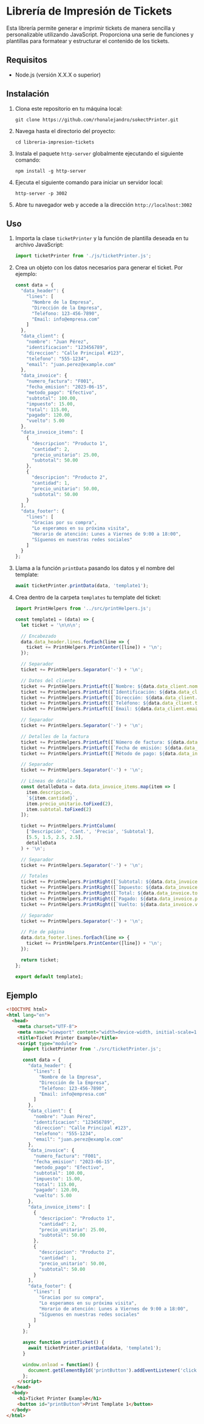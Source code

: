 # Librería de Impresión de Tickets

Esta librería permite generar e imprimir tickets de manera sencilla y personalizable utilizando JavaScript. Proporciona una serie de funciones y plantillas para formatear y estructurar el contenido de los tickets.

## Requisitos

- Node.js (versión X.X.X o superior)

## Instalación

1. Clona este repositorio en tu máquina local:

   ```
   git clone https://github.com/rhonalejandro/sokectPrinter.git
   ```

2. Navega hasta el directorio del proyecto:

   ```
   cd libreria-impresion-tickets
   ```

3. Instala el paquete `http-server` globalmente ejecutando el siguiente comando:

   ```
   npm install -g http-server
   ```

4. Ejecuta el siguiente comando para iniciar un servidor local:

   ```
   http-server -p 3002
   ```

5. Abre tu navegador web y accede a la dirección `http://localhost:3002`

## Uso

1. Importa la clase `ticketPrinter` y la función de plantilla deseada en tu archivo JavaScript:

   ```javascript
   import ticketPrinter from './js/ticketPrinter.js';
   ```

2. Crea un objeto con los datos necesarios para generar el ticket. Por ejemplo:

   ```javascript
   const data = {
     "data_header": {
       "lines": [
         "Nombre de la Empresa",
         "Dirección de la Empresa",
         "Teléfono: 123-456-7890",
         "Email: info@empresa.com"
       ]
     },
     "data_client": {
       "nombre": "Juan Pérez",
       "identificacion": "123456789",
       "direccion": "Calle Principal #123",
       "telefono": "555-1234",
       "email": "juan.perez@example.com"
     },
     "data_invoice": {
       "numero_factura": "F001",
       "fecha_emision": "2023-06-15",
       "metodo_pago": "Efectivo",
       "subtotal": 100.00,
       "impuesto": 15.00,
       "total": 115.00,
       "pagado": 120.00,
       "vuelto": 5.00
     },
     "data_invoice_items": [
       {
         "descripcion": "Producto 1",
         "cantidad": 2,
         "precio_unitario": 25.00,
         "subtotal": 50.00
       },
       {
         "descripcion": "Producto 2",
         "cantidad": 1,
         "precio_unitario": 50.00,
         "subtotal": 50.00
       }
     ],
     "data_footer": {
       "lines": [
         "Gracias por su compra",
         "Lo esperamos en su próxima visita",
         "Horario de atención: Lunes a Viernes de 9:00 a 18:00",
         "Síguenos en nuestras redes sociales"
       ]
     }
   };
   ```

3. Llama a la función `printData` pasando los datos y el nombre del template:

   ```javascript
   await ticketPrinter.printData(data, 'template1');
   ```

4. Crea dentro de la carpeta `templates` tu template del ticket:

   ```javascript
   import PrintHelpers from '../src/printHelpers.js';

   const template1 = (data) => {
     let ticket = '\n\n\n';

     // Encabezado
     data.data_header.lines.forEach(line => {
       ticket += PrintHelpers.PrintCenter([line]) + '\n';
     });

     // Separador
     ticket += PrintHelpers.Separator('-') + '\n';

     // Datos del cliente
     ticket += PrintHelpers.PrintLeft([`Nombre: ${data.data_client.nombre}`]);
     ticket += PrintHelpers.PrintLeft([`Identificación: ${data.data_client.identificacion}`]);
     ticket += PrintHelpers.PrintLeft([`Dirección: ${data.data_client.direccion}`]);
     ticket += PrintHelpers.PrintLeft([`Teléfono: ${data.data_client.telefono}`]);
     ticket += PrintHelpers.PrintLeft([`Email: ${data.data_client.email}`]);

     // Separador
     ticket += PrintHelpers.Separator('-') + '\n';

     // Detalles de la factura
     ticket += PrintHelpers.PrintLeft([`Número de factura: ${data.data_invoice.numero_factura}`]);
     ticket += PrintHelpers.PrintLeft([`Fecha de emisión: ${data.data_invoice.fecha_emision}`]);
     ticket += PrintHelpers.PrintLeft([`Método de pago: ${data.data_invoice.metodo_pago}`]);

     // Separador
     ticket += PrintHelpers.Separator('-') + '\n';

     // Líneas de detalle
     const detalleData = data.data_invoice_items.map(item => [
       item.descripcion,
       `${item.cantidad}`,
       item.precio_unitario.toFixed(2),
       item.subtotal.toFixed(2)
     ]);

     ticket += PrintHelpers.PrintColumn(
       ['Descripción', 'Cant.', 'Precio', 'Subtotal'],
       [5.5, 1.5, 2.5, 2.5],
       detalleData
     ) + '\n';

     // Separador
     ticket += PrintHelpers.Separator('-') + '\n';

     // Totales
     ticket += PrintHelpers.PrintRight([`Subtotal: ${data.data_invoice.subtotal.toFixed(2)}`]);
     ticket += PrintHelpers.PrintRight([`Impuesto: ${data.data_invoice.impuesto.toFixed(2)}`]);
     ticket += PrintHelpers.PrintRight([`Total: ${data.data_invoice.total.toFixed(2)}`]);
     ticket += PrintHelpers.PrintRight([`Pagado: ${data.data_invoice.pagado.toFixed(2)}`]);
     ticket += PrintHelpers.PrintRight([`Vuelto: ${data.data_invoice.vuelto.toFixed(2)}`]);

     // Separador
     ticket += PrintHelpers.Separator('-') + '\n';

     // Pie de página
     data.data_footer.lines.forEach(line => {
       ticket += PrintHelpers.PrintCenter([line]) + '\n';
     });

     return ticket;
   };

   export default template1;
   ```

## Ejemplo

```html
<!DOCTYPE html>
<html lang="en">
  <head>
    <meta charset="UTF-8">
    <meta name="viewport" content="width=device-width, initial-scale=1.0">
    <title>Ticket Printer Example</title>
    <script type="module">
      import ticketPrinter from './src/ticketPrinter.js';

      const data = {
        "data_header": {
          "lines": [
            "Nombre de la Empresa",
            "Dirección de la Empresa",
            "Teléfono: 123-456-7890",
            "Email: info@empresa.com"
          ]
        },
        "data_client": {
          "nombre": "Juan Pérez",
          "identificacion": "123456789",
          "direccion": "Calle Principal #123",
          "telefono": "555-1234",
          "email": "juan.perez@example.com"
        },
        "data_invoice": {
          "numero_factura": "F001",
          "fecha_emision": "2023-06-15",
          "metodo_pago": "Efectivo",
          "subtotal": 100.00,
          "impuesto": 15.00,
          "total": 115.00,
          "pagado": 120.00,
          "vuelto": 5.00
        },
        "data_invoice_items": [
          {
            "descripcion": "Producto 1",
            "cantidad": 2,
            "precio_unitario": 25.00,
            "subtotal": 50.00
          },
          {
            "descripcion": "Producto 2",
            "cantidad": 1,
            "precio_unitario": 50.00,
            "subtotal": 50.00
          }
        ],
        "data_footer": {
          "lines": [
            "Gracias por su compra",
            "Lo esperamos en su próxima visita",
            "Horario de atención: Lunes a Viernes de 9:00 a 18:00",
            "Síguenos en nuestras redes sociales"
          ]
        }
      };

      async function printTicket() {
        await ticketPrinter.printData(data, 'template1');
      }

      window.onload = function() {
        document.getElementById('printButton').addEventListener('click', printTicket);
      };
    </script>
  </head>
  <body>
    <h1>Ticket Printer Example</h1>
    <button id="printButton">Print Template 1</button>
  </body>
</html>
```
